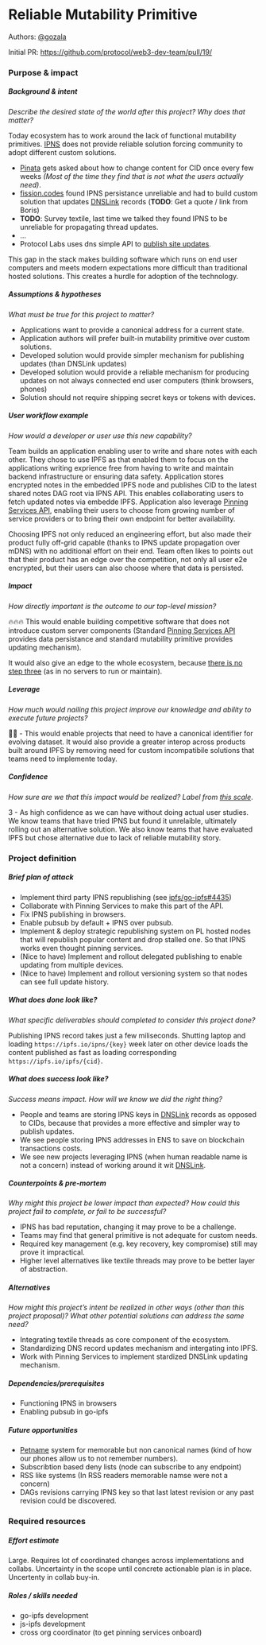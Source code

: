 # Reliable Mutability Primitive

Authors: [@gozala](https://github.com/gozala)

Initial PR: https://github.com/protocol/web3-dev-team/pull/19/
<!--
This template is intended to be used by those who would like to pitch a new project for one of the Web3 Dev project teams to take on. It should contain sufficient detail that others can understand how this project contributes to our team’s mission of  product-market fit for our unified stack of protocols, what is included in scope of the project, where to get started if a project team were to take this on, and any other information relevant for prioritizing this project against others.
Good project scope aims for ~3-5 engineers for 1-3 months (though feel free to suggest larger-scoped projects anyway). Projects do not include regular day-to-day maintenance and improvement work, e.g. on testing, tooling, validation, code clarity, refactors for future capability, etc.
-->

### Purpose &amp; impact 
##### Background &amp; intent
_Describe the desired state of the world after this project? Why does that matter?_
<!--
Outline the status quo, including any relevant context on the problem you’re seeing that this project should solve. Wherever possible, include pains or problems that you’ve seen users experience to help motivate why solving this problem works towards top-line objectives. 
-->


Today ecosystem has to work around the lack of functional mutability primitives. [IPNS][] does not provide reliable solution forcing community to adopt different custom solutions.

- [Pinata][] gets asked about how to change content for CID once every few weeks _(Most of the time they find that is not what the users actually need)_.
- [fission.codes](https://fission.codes/) found IPNS persistance unreliable and had to build custom solution that updates [DNSLink][] records (**TODO**: Get a quote / link from Boris)
- **TODO**: Survey textile, last time we talked they found IPNS to be unreliable for propagating thread updates.
- ...
- Protocol Labs uses dns simple API to [publish site updates](https://github.com/filecoin-project/specs/blob/71f37208a1f4f56b33ea307d7cbdb4b06996b115/.github/workflows/main.yml#L40). 


This gap in the stack makes building software which runs on end user computers and meets modern expectations more difficult than traditional hosted solutions. This creates a hurdle for adoption of the technology.



##### Assumptions &amp; hypotheses
_What must be true for this project to matter?_
<!--(bullet list)-->

- Applications want to provide a canonical address for a current state.
- Application authors will prefer built-in mutability primitive over custom solutions. 
- Developed solution would provide simpler mechanism for publishing updates (than DNSLink updates)
- Developed solution would provide a reliable mechanism for producing updates on not always connected end user computers (think browsers, phones)
- Solution should not require shipping secret keys or tokens with devices.

##### User workflow example
_How would a developer or user use this new capability?_
<!--(short paragraph)-->

Team builds an application enabling user to write and share notes with each other. They chose to use IPFS as that enabled them to focus on the applications writing exprience free from having to write and maintain backend infrastructure or ensuring data safety. Application stores encrypted notes in the embedded IPFS node and publishes CID to the latest shared notes DAG root via IPNS API. This enables collaborating users to fetch updated notes via embedde IPFS. Application also leverage [Pinning Services API][], enabling their users to choose from growing number of service providers or to bring their own endpoint for better availability.

Choosing IPFS not only reduced an engineering effort, but also made their product fully off-grid capable (thanks to IPNS update propagation over mDNS) with no additional effort on their end. Team often likes to points out that their product has an edge over the competition, not only all user e2e encrypted, but their users can also choose where that data is persisted.

##### Impact
_How directly important is the outcome to our top-level mission?_


🔥🔥🔥 This would enable building competitive software that does not introduce custom server components (Standard [Pinning Services API][] provides data persistance and standard mutability primitive provides updating mechanism).

It would also give an edge to the whole ecosystem, because [there is no step three](https://www.youtube.com/watch?v=YHzM4avGrKI) (as in no servers to run or maintain).


<!--
Explain why you have chosen this rating
What awesome potential impact/outcomes/results will we see if we nail this project?
-->

##### Leverage
_How much would nailing this project improve our knowledge and ability to execute future projects?_


<!-- Explain the opportunity or leverage point for our subsequent velocity/impact (e.g. by speeding up development, enabling more contributors, etc)
-->

🎯🎯 - This would enable projects that need to have a canonical identifier for evolving dataset. It would also provide a greater interop across products built around IPFS by removing need for custom incompatibile solutions that teams need to implemente today.


##### Confidence
_How sure are we that this impact would be realized? Label from [this scale](https://medium.com/@nimay/inside-product-introduction-to-feature-priority-using-ice-impact-confidence-ease-and-gist-5180434e5b15)_.

<!--Explain why this rating-->

3 - As high confidence as we can have without doing actual user studies. We know teams that have tried IPNS but found it unrelaible, ultimately rolling out an alternative solution. We also know teams that have evaluated IPFS but chose alternative due to lack of reliable mutability story.



### Project definition
##### Brief plan of attack

<!--Briefly describe the milestones/steps/work needed for this project-->

- Implement third party IPNS republishing (see [ipfs/go-ipfs#4435](https://github.com/ipfs/go-ipfs/issues/4435))
- Collaborate with Pinning Services to make this part of the API.
- Fix IPNS publishing in browsers.
- Enable pubsub by default + IPNS over pubsub.
- Implement & deploy strategic republishing system on PL hosted nodes that will republish popular content and drop stalled one. So that IPNS works even thought pinning services.
- (Nice to have) Implement and rollout delegated publishing to enable updating from multiple devices.
- (Nice to have) Implement and rollout versioning system so that nodes can see full update history.

##### What does done look like?
_What specific deliverables should completed to consider this project done?_

Publishing IPNS record takes just a few miliseconds. Shutting laptop and loading `https://ipfs.io/ipns/{key}` week later on other device loads the content published as fast as loading corresponding `https://ipfs.io/ipfs/{cid}`.


#####  What does success look like?
_Success means impact. How will we know we did the right thing?_

<!--
Provide success criteria. These might include particular metrics, desired changes in the types of bug reports being filed, desired changes in qualitative user feedback (measured via surveys, etc), etc.
-->
- People and teams are storing IPNS keys in [DNSLink][] records as opposed to CIDs, because that provides a more effective and simpler way to publish updates.
- We see people storing IPNS addresses in ENS to save on blockchain transactions costs.
- We see new projects leveraging IPNS (when human readable name is not a concern) instead of working around it wit [DNSLink][].


##### Counterpoints &amp; pre-mortem
_Why might this project be lower impact than expected? How could this project fail to complete, or fail to be successful?_

- IPNS has bad reputation, changing it may prove to be a challenge.
- Teams may find that general primitive is not adequate for custom needs.
- Required key management (e.g. key recovery, key compromise) still may prove it impractical.
- Higher level alternatives like textile threads may prove to be better layer of abstraction.

##### Alternatives
_How might this project’s intent be realized in other ways (other than this project proposal)? What other potential solutions can address the same need?_

- Integrating textile threads as core component of the ecosystem.
- Standardizing DNS record updates mechanism and intergating into IPFS.
- Work with Pinning Services to implement stardized DNSLink updating mechanism.

##### Dependencies/prerequisites
<!--List any other projects that are dependencies/prerequisites for this project that is being pitched.-->

- Functioning IPNS in browsers
- Enabling pubsub in go-ipfs

##### Future opportunities
<!--What future projects/opportunities could this project enable?-->

- [Petname][] system for memorable but non canonical names (kind of how our phones allow us to not remember numbers).
- Subscribtion based deny lists (node can subscribe to any endpoint)
- RSS like systems (In RSS readers memorable namse were not a concern)
- DAGs revisions carrying IPNS key so that last latest revision or any past revision could be discovered.

### Required resources


##### Effort estimate
<!--T-shirt size rating of the size of the project. If the project might require external collaborators/teams, please note in the roles/skills section below). 
For a team of 3-5 people with the appropriate skills:
- Small, 1-2 weeks
- Medium, 3-5 weeks
- Large, 6-10 weeks
- XLarge, >10 weeks
Describe any choices and uncertainty in this scope estimate. (E.g. Uncertainty in the scope until design work is complete, low uncertainty in execution thereafter.)
-->

Large. Requires lot of coordinated changes across implementations and collabs. Uncertainty in the scope until concrete actionable plan is in place. Uncertenty in collab buy-in. 

##### Roles / skills needed
<!--Describe the knowledge/skill-sets and team that are needed for this project (e.g. PM, docs, protocol or library expertise, design expertise, etc.). If this project could be externalized to the community or a team outside PL's direct employment, please note that here.-->

- go-ipfs development
- js-ipfs development
- cross org coordinator (to get pinning services onboard)

[Pinata]:https://pinata.cloud/
[DNSLink]:https://docs.ipfs.io/concepts/dnslink/
[IPNS]:https://docs.ipfs.io/concepts/ipns/
[Pinning Services API]:https://ipfs.github.io/pinning-services-api-spec/
[Petname]:https://en.wikipedia.org/wiki/Petname

